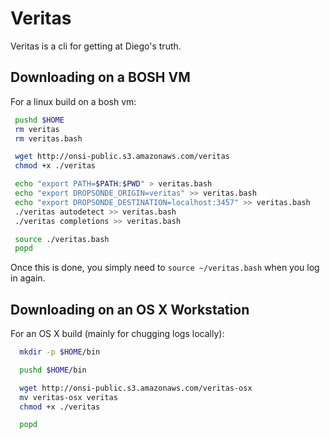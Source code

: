 # Veritas

Veritas is a cli for getting at Diego's truth.

## Downloading on a BOSH VM

For a linux build on a bosh vm:

```bash
 pushd $HOME
 rm veritas
 rm veritas.bash

 wget http://onsi-public.s3.amazonaws.com/veritas
 chmod +x ./veritas

 echo "export PATH=$PATH:$PWD" > veritas.bash
 echo "export DROPSONDE_ORIGIN=veritas" >> veritas.bash
 echo "export DROPSONDE_DESTINATION=localhost:3457" >> veritas.bash
 ./veritas autodetect >> veritas.bash
 ./veritas completions >> veritas.bash

 source ./veritas.bash
 popd
```

Once this is done, you simply need to `source ~/veritas.bash` when you log in again.

## Downloading on an OS X Workstation

For an OS X build (mainly for chugging logs locally):

```bash
  mkdir -p $HOME/bin

  pushd $HOME/bin

  wget http://onsi-public.s3.amazonaws.com/veritas-osx
  mv veritas-osx veritas
  chmod +x ./veritas

  popd
```

